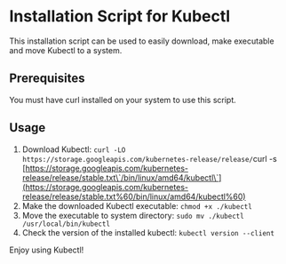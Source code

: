 Installation Script for Kubectl
===============================

This installation script can be used to easily download, make executable and move Kubectl to a system.

Prerequisites
-------------

You must have curl installed on your system to use this script.

Usage
-----

1.  Download Kubectl: `curl -LO https://storage.googleapis.com/kubernetes-release/release/`curl -s [https://storage.googleapis.com/kubernetes-release/release/stable.txt\`/bin/linux/amd64/kubectl\`](https://storage.googleapis.com/kubernetes-release/release/stable.txt%60/bin/linux/amd64/kubectl%60)
2.  Make the downloaded Kubectl executable: `chmod +x ./kubectl`
3.  Move the executable to system directory: `sudo mv ./kubectl /usr/local/bin/kubectl`
4.  Check the version of the installed kubectl: `kubectl version --client`

Enjoy using Kubectl!
